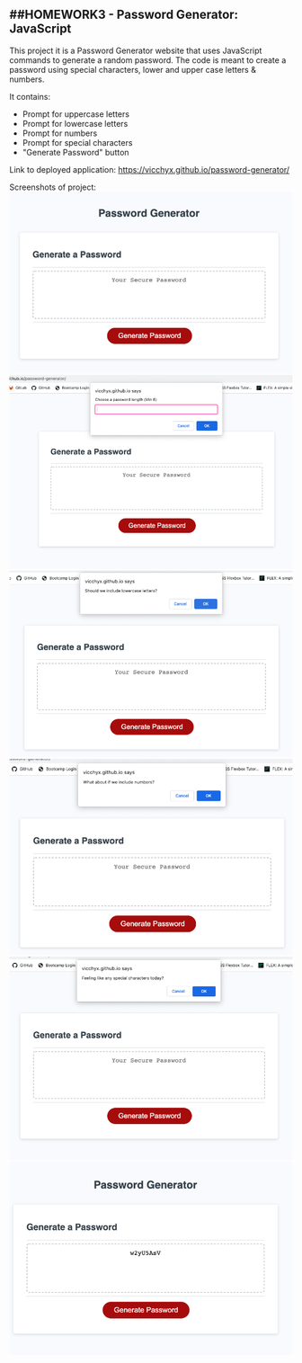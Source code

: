 ##HOMEWORK3 - Password Generator: JavaScript
-----------------------------------
This project it is a Password Generator website that uses JavaScript commands to generate a random password. The code is meant to create a password using special characters, lower and upper case letters & numbers.


It contains: 
- Prompt for uppercase letters
- Prompt for lowercase letters
- Prompt for numbers
- Prompt for special characters
- "Generate Password" button

Link to deployed application: https://vicchyx.github.io/password-generator/


Screenshots of project:
![Screenshot1](./assets/images/screenshot1.png)
![Screenshot2](./assets/images/screenshot2.png)
![Screenshot3](./assets/images/screenshot3.png)
![Screenshot4](./assets/images/screenshot4.png)
![Screenshot5](./assets/images/screenshot5.png)
![Screenshot6](./assets/images/screenshot6.png)